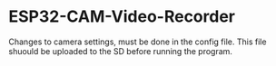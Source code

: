 # ESP32-CAM-Video-Recorder
Changes to camera settings, must be done in the config file. This file shuould be uploaded to the SD before running the program.